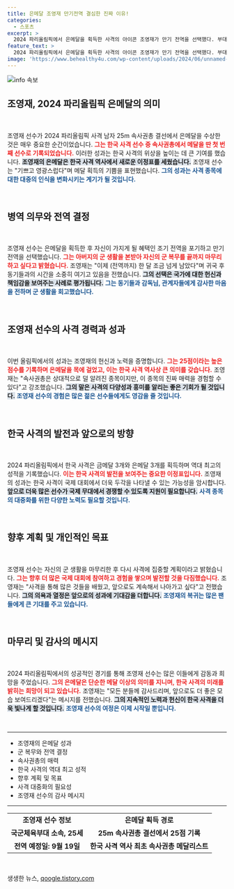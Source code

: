 ```yaml
---
title: 은메달 조영재 만기전역 결심한 진짜 이유!
categories:
  - 스포츠
excerpt: >
  2024 파리올림픽에서 은메달을 획득한 사격의 아이콘 조영재가 만기 전역을 선택했다. 부대 동기들과의 소중한 시간을 보내고 싶다는 그의 진솔한 결정이 화제다.
feature_text: >
  2024 파리올림픽에서 은메달을 획득한 사격의 아이콘 조영재가 만기 전역을 선택했다. 부대 동기들과의 소중한 시간을 보내고 싶다는 그의 진솔한 결정이 화제다.
image: 'https://www.behealthy4u.com/wp-content/uploads/2024/06/unnamed-file.png'
---
```


<p><img src="https://www.behealthy4u.com/wp-content/uploads/2024/06/unnamed-file.png" alt="info 속보" /></p>

<h2 data-ke-size="size26">조영재, 2024 파리올림픽 은메달의 의미</h2>

<p data-ke-size="size16">&nbsp;</p>

<p>조영재 선수가 2024 파리올림픽 사격 남자 25m 속사권총 결선에서 은메달을 수상한 것은 매우 중요한 순간이었습니다. <b><span style="color: #ee2323;">그는 한국 사격 선수 중 속사권총에서 메달을 딴 첫 번째 선수로 기록되었습니다.</span></b> 이러한 성과는 한국 사격의 위상을 높이는 데 큰 기여를 했습니다. <b><span style="background-color: #21538527;">조영재의 은메달은 한국 사격 역사에서 새로운 이정표를 세웠습니다.</span></b> 조영재 선수는 "기쁘고 영광스럽다"며 메달 획득의 기쁨을 표현했습니다. <b><span style="color: #1a5490;">그의 성과는 사격 종목에 대한 대중의 인식을 변화시키는 계기가 될 것입니다.</span></b> </p>

<p data-ke-size="size16">&nbsp;</p>

<h2 data-ke-size="size26">병역 의무와 전역 결정</h2>

<p data-ke-size="size16">&nbsp;</p>

<p>조영재 선수는 은메달을 획득한 후 자신이 가지게 될 혜택인 조기 전역을 포기하고 만기 전역을 선택했습니다. <b><span style="color: #ee2323;">그는 아버지의 군 생활을 본받아 자신의 군 복무를 끝까지 마무리하고 싶다고 밝혔습니다.</span></b> 조영재는 "이제 (전역까지) 한 달 조금 넘게 남았다"며 귀국 후 동기들과의 시간을 소중히 여기고 있음을 전했습니다. <b><span style="background-color: #21538527;">그의 선택은 국가에 대한 헌신과 책임감을 보여주는 사례로 평가됩니다.</span></b> <b><span style="color: #1a5490;">그는 동기들과 감독님, 관계자들에게 감사한 마음을 전하며 군 생활을 회고했습니다.</span></b></p>

<p data-ke-size="size16">&nbsp;</p>

<h2 data-ke-size="size26">조영재 선수의 사격 경력과 성과</h2>

<p data-ke-size="size16">&nbsp;</p>

<p>이번 올림픽에서의 성과는 조영재의 헌신과 노력을 증명합니다. <b><span style="color: #ee2323;">그는 25점이라는 높은 점수를 기록하며 은메달을 목에 걸었고, 이는 한국 사격 역사상 큰 의미를 갖습니다.</span></b> 조영재는 "속사권총은 상대적으로 덜 알려진 종목이지만, 이 종목의 진짜 매력을 경험할 수 있다"고 강조했습니다. <b><span style="background-color: #21538527;">그의 말은 사격의 다양성과 흥미를 알리는 좋은 기회가 될 것입니다.</span></b> <b><span style="color: #1a5490;">조영재 선수의 경험은 많은 젊은 선수들에게도 영감을 줄 것입니다.</span></b></p>

<p data-ke-size="size16">&nbsp;</p>

<h2 data-ke-size="size26">한국 사격의 발전과 앞으로의 방향</h2>

<p data-ke-size="size16">&nbsp;</p>

<p>2024 파리올림픽에서 한국 사격은 금메달 3개와 은메달 3개를 획득하며 역대 최고의 성적을 기록했습니다. <b><span style="color: #ee2323;">이는 한국 사격의 발전을 보여주는 중요한 이정표입니다.</span></b> 조영재의 성과는 한국 사격이 국제 대회에서 더욱 두각을 나타낼 수 있는 가능성을 암시합니다. <b><span style="background-color: #21538527;">앞으로 더욱 많은 선수가 국제 무대에서 경쟁할 수 있도록 지원이 필요합니다.</span></b> <b><span style="color: #1a5490;">사격 종목의 대중화를 위한 다양한 노력도 필요할 것입니다.</span></b></p>

<p data-ke-size="size16">&nbsp;</p>

<h2 data-ke-size="size26">향후 계획 및 개인적인 목표</h2>

<p data-ke-size="size16">&nbsp;</p>

<p>조영재 선수는 자신의 군 생활을 마무리한 후 다시 사격에 집중할 계획이라고 밝혔습니다. <b><span style="color: #ee2323;">그는 향후 더 많은 국제 대회에 참여하고 경험을 쌓으며 발전할 것을 다짐했습니다.</span></b> 조영재는 "사격을 통해 많은 것들을 배웠고, 앞으로도 계속해서 나아가고 싶다"고 전했습니다. <b><span style="background-color: #21538527;">그의 의욕과 열정은 앞으로의 성과에 기대감을 더합니다.</span></b> <b><span style="color: #1a5490;">조영재의 복귀는 많은 팬들에게 큰 기대를 주고 있습니다.</span></b></p>

<p data-ke-size="size16">&nbsp;</p>

<h2 data-ke-size="size26">마무리 및 감사의 메시지</h2>

<p data-ke-size="size16">&nbsp;</p>

<p>2024 파리올림픽에서의 성공적인 경기를 통해 조영재 선수는 많은 이들에게 감동과 희망을 주었습니다. <b><span style="color: #ee2323;">그의 은메달은 단순한 메달 이상의 의미를 지니며, 한국 사격의 미래를 밝히는 희망이 되고 있습니다.</span></b> 조영재는 "모든 분들께 감사드리며, 앞으로도 더 좋은 모습 보여드리겠다"는 메시지를 전했습니다. <b><span style="background-color: #21538527;">그의 지속적인 노력과 헌신이 한국 사격을 더욱 빛나게 할 것입니다.</span></b> <b><span style="color: #1a5490;">조영재 선수의 여정은 이제 시작일 뿐입니다.</span></b></p>

<p data-ke-size="size16">&nbsp;</p>

<hr />

<ul>
  <li>조영재의 은메달 성과</li>
  <li>군 복무와 전역 결정</li>
  <li>속사권총의 매력</li>
  <li>한국 사격의 역대 최고 성적</li>
  <li>향후 계획 및 목표</li>
  <li>사격 대중화의 필요성</li>
  <li>조영재 선수의 감사 메시지</li>
</ul>

<hr />

<table style="width: 100%; border-collapse: collapse;">
  <tr>
    <td style="text-align: center; height: 17px;"><b>조영재 선수 정보</b></td>
    <td style="text-align: center; height: 17px;"><b>은메달 획득 경로</b></td>
  </tr>
  <tr>
    <td style="text-align: center; height: 17px;"><b>국군체육부대 소속, 25세</b></td>
    <td style="text-align: center; height: 17px;"><b>25m 속사권총 결선에서 25점 기록</b></td>
  </tr>
  <tr>
    <td style="text-align: center; height: 17px;"><b>전역 예정일: 9월 19일</b></td>
    <td style="text-align: center; height: 17px;"><b>한국 사격 역사 최초 속사권총 메달리스트</b></td>
  </tr>
</table>

<p data-ke-size="size16">&nbsp;</p>
생생한 뉴스, <a href="https://qoogle.tistory.com" rel="dofollow">qoogle.tistory.com</a>


